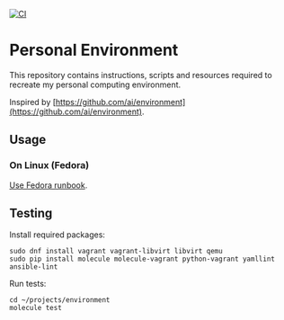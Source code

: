 [![CI](https://github.com/sekogan/environment/workflows/CI/badge.svg)](https://github.com/sekogan/environment/actions)

# Personal Environment

This repository contains instructions, scripts and resources required to recreate my personal
computing environment.

Inspired by [https://github.com/ai/environment](https://github.com/ai/environment).


## Usage

### On Linux (Fedora)

[Use Fedora runbook](runbooks/linux/fedora.md).


## Testing

Install required packages:

```
sudo dnf install vagrant vagrant-libvirt libvirt qemu
sudo pip install molecule molecule-vagrant python-vagrant yamllint ansible-lint
```

Run tests:

```
cd ~/projects/environment
molecule test
```
